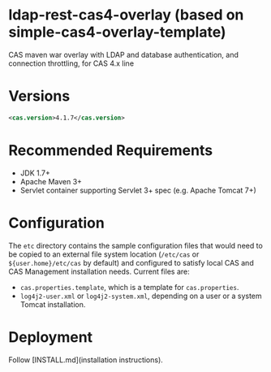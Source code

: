 ldap-rest-cas4-overlay (based on simple-cas4-overlay-template)
==============================================================

CAS maven war overlay with LDAP and database authentication, and connection throttling, for CAS 4.x line

# Versions
```xml
<cas.version>4.1.7</cas.version>
```

# Recommended Requirements
* JDK 1.7+
* Apache Maven 3+
* Servlet container supporting Servlet 3+ spec (e.g. Apache Tomcat 7+)

# Configuration
The `etc` directory contains the sample configuration files that would need to be copied to an external file system location (`/etc/cas` or `${user.home}/etc/cas` by default) and configured to satisfy local CAS and CAS Management installation needs. Current files are:

* `cas.properties.template`, which is a template for `cas.properties`.
* `log4j2-user.xml` or `log4j2-system.xml`, depending on a user or a system Tomcat installation.

# Deployment

Follow [INSTALL.md](installation instructions).
